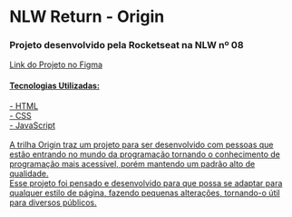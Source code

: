 <h1>NLW Return - Origin</h1>
<h3> Projeto desenvolvido pela Rocketseat na NLW nº 08</h3>

<a href="http://www.figma.com/community/file/1102912263666619803"/> Link do Projeto no Figma

<h4> Tecnologias Utilizadas: </h4>
- HTML <br>
- CSS <br>
- JavaScript <br>
<br>
A trilha Origin traz um projeto para ser desenvolvido com pessoas que estão entrando no mundo da programação
tornando o conhecimento de programação mais acessível, porém mantendo um padrão alto de qualidade. <br>
Esse projeto foi pensado e desenvolvido para que possa se adaptar para qualquer estilo de página, fazendo pequenas alterações, tornando-o útil para diversos públicos.
